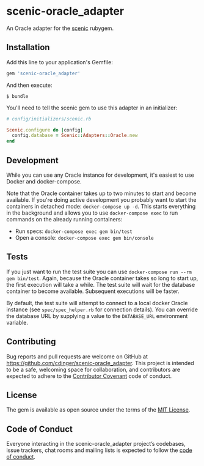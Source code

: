 # scenic-oracle_adapter

An Oracle adapter for the [scenic](https://github.com/scenic-views/scenic) rubygem.

## Installation

Add this line to your application's Gemfile:

```ruby
gem 'scenic-oracle_adapter'
```

And then execute:

    $ bundle

You'll need to tell the scenic gem to use this adapter in an initializer:

```ruby
# config/initializers/scenic.rb

Scenic.configure do |config|
  config.database = Scenic::Adapters::Oracle.new
end
```

## Development

While you can use any Oracle instance for development, it's easiest to use Docker and docker-compose.

Note that the Oracle container takes up to two minutes to start and become available. If you're doing active development you probably want to start the containers in detached mode: `docker-compose up -d`. This starts everything in the background and allows you to use `docker-compose exec` to run commands on the already running containers:

- Run specs: `docker-compose exec gem bin/test`
- Open a console: `docker-compose exec gem bin/console`

## Tests

If you just want to run the test suite you can use `docker-compose run --rm gem bin/test`. Again, because the Oracle container takes so long to start up, the first execution will take a while. The test suite will wait for the database container to become available. Subsequent executions will be faster.

By default, the test suite will attempt to connect to a local docker Oracle instance (see `spec/spec_helper.rb` for connection details).
You can override the database URL by supplying a value to the `DATABASE_URL` environment variable.

## Contributing

Bug reports and pull requests are welcome on GitHub at https://github.com/cdinger/scenic-oracle_adapter. This project is intended to be a safe, welcoming space for collaboration, and contributors are expected to adhere to the [Contributor Covenant](http://contributor-covenant.org) code of conduct.

## License

The gem is available as open source under the terms of the [MIT License](https://opensource.org/licenses/MIT).

## Code of Conduct

Everyone interacting in the scenic-oracle_adapter project’s codebases, issue trackers, chat rooms and mailing lists is expected to follow the [code of conduct](https://github.com/cdinger/scenic-oracle_adapter/blob/master/CODE_OF_CONDUCT.md).
